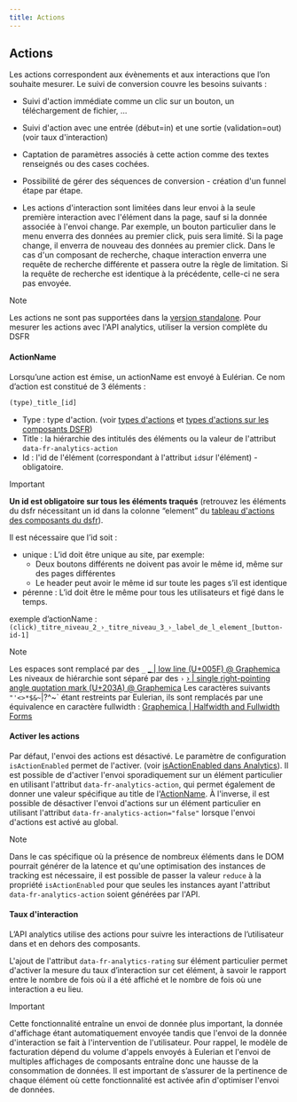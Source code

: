 ```yaml
---
title: Actions
---
```


## Actions

Les actions correspondent aux évènements et aux interactions que l’on souhaite mesurer. Le suivi de conversion couvre les besoins suivants :

* Suivi d'action immédiate comme un clic sur un bouton, un téléchargement de fichier, …

* Suivi d'action avec une entrée (début=in) et une sortie (validation=out) (voir taux d'interaction)

* Captation de paramètres associés à cette action comme des textes renseignés ou des cases cochées.

* Possibilité de gérer des séquences de conversion - création d'un funnel étape par étape.

* Les actions d'interaction sont limitées dans leur envoi à la seule première interaction avec l'élément dans la page, sauf si la donnée associée à l'envoi change. Par exemple, un bouton particulier dans le menu enverra des données au premier click, puis sera limité. Si la page change, il enverra de nouveau des données au premier click. Dans le cas d'un composant de recherche, chaque interaction enverra une requête de recherche différente et passera outre la règle de limitation. Si la requête de recherche est identique à la précédente, celle-ci ne sera pas envoyée.

> [!NOTE]
> Les actions ne sont pas supportées dans la [version standalone](../installation/index.md#Version-standalone). Pour mesurer les actions avec l'API analytics, utiliser la version complète du DSFR

#### ActionName

Lorsqu’une action est émise, un actionName est envoyé à Eulérian.
Ce nom d’action est constitué de 3 éléments :

```JavaScript
(type)_title_[id]
```

* Type : type d'action. (voir [types d'actions](custom-actions/index.md#ActionType) et [types d'actions sur les composants DSFR](component-actions/index.md))
* Title : la hiérarchie des intitulés des éléments ou la valeur de l'attribut `data-fr-analytics-action`
* Id : l'id de l'élément (correspondant à l'attribut `id`sur l'élément) - obligatoire.

> [!IMPORTANT]
> **Un id est obligatoire sur tous les éléments traqués** (retrouvez les éléments du dsfr nécessitant un id dans la colonne “element” du [tableau d'actions des composants du dsfr](component-actions/index.md)).
>
>Il est nécessaire que l’id soit :
>
> * unique : L’id doit être unique au site, par exemple:
>   * Deux boutons différents ne doivent pas avoir le même id, même sur des pages différentes
>   * Le header peut avoir le même id sur toute les pages s’il est identique
> * pérenne : L’id doit être le même pour tous les utilisateurs et figé dans le temps.

exemple d’actionName : `(click)_titre_niveau_2_›_titre_niveau_3_›_label_de_l_element_[button-id-1]`

> [!NOTE]
> Les espaces sont remplacé par des `_` [_ | low line (U+005F) @ Graphemica](https://graphemica.com/_)
> Les niveaux de hiérarchie sont séparé par des `›` [› | single right-pointing angle quotation mark (U+203A) @ Graphemica](https://graphemica.com/%E2%80%BA)
> Les caractères suivants `"'<>*$&~`|\?^~` étant restreints par Eulerian, ils sont remplacés par une équivalence en caractère fullwidth : [Graphemica | Halfwidth and Fullwidth Forms](https://graphemica.com/blocks/halfwidth-and-fullwidth-forms)

#### Activer les actions

Par défaut, l'envoi des actions est désactivé. Le paramètre de configuration `isActionEnabled` permet de l'activer. (voir [isActionEnabled dans Analytics](../collector/analytics/index.md#isActionEnabled)).
Il est possible de d'activer l'envoi sporadiquement sur un élément particulier en utilisant l'attribut `data-fr-analytics-action`, qui permet également de donner une valeur spécifique au title de l'[ActionName](#ActionName).
À l'inverse, il est possible de désactiver l'envoi d'actions sur un élément particulier en utilisant l'attribut `data-fr-analytics-action="false"` lorsque l'envoi d'actions est activé au global.

> [!NOTE]
> Dans le cas spécifique où la présence de nombreux éléments dans le DOM pourrait générer de la latence et qu'une optimisation des instances de tracking est nécessaire, il est possible de passer la valeur `reduce` à la propriété `isActionEnabled` pour que seules les instances ayant l'attribut `data-fr-analytics-action` soient générées par l'API.

#### Taux d'interaction

L’API analytics utilise des actions pour suivre les interactions de l’utilisateur dans et en dehors des composants.

L'ajout de l'attribut `data-fr-analytics-rating` sur élément particulier permet d'activer la mesure du taux d’interaction sur cet élément, à savoir le rapport entre le nombre de fois où il a été affiché et le nombre de fois où une interaction a eu lieu.

> [!IMPORTANT]
> Cette fonctionnalité entraîne un envoi de donnée plus important, la donnée d'affichage étant automatiquement envoyée tandis que l'envoi de la donnée d'interaction se fait à l'intervention de l'utilisateur. Pour rappel, le modèle de facturation dépend du volume d'appels envoyés à Eulerian et l'envoi de multiples affichages de composants entraîne donc une hausse de la consommation de données. Il est important de s’assurer de la pertinence de chaque élément où cette fonctionnalité est activée afin d'optimiser l'envoi de données.


